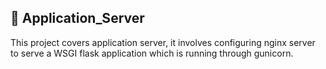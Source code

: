 ## :satellite: Application_Server

This project covers application server, it involves configuring nginx server to serve a WSGI flask application which is running through gunicorn.
